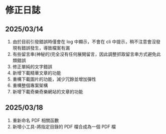 # 修正日誌
## 2025/03/14
1. 由於目前引發錯誤時僅會在 log 中顯示，不會在 cli 中提示，稍不注意會沒發現有錯誤發生，導致檔案有漏
2. 有些留言串(神秘的)完全沒有任何展開留言，因此調整抓取留言串方式避免此類錯誤
3. 修正單純的文字錯誤
4. 新增下載精華文章的功能
5. 重構下載圖片的功能，減少冗餘並增加彈性
6. 重構整個專案架構
7. 新增下載奇樂奇樂網站的文章的功能

## 2025/03/18
1. 重新命名 PDF 相關函數
2. 新增小工具-將指定目錄的 PDF 檔合成為一個 PDF 檔
